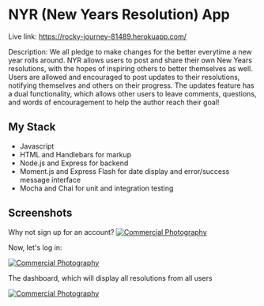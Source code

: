 # NYR (New Years Resolution) App

Live link: https://rocky-journey-81489.herokuapp.com/

Description: We all pledge to make changes for the better everytime a new year rolls around. NYR allows users to post and share their own New Years resolutions, with the hopes of inspiring others to better themselves as well. Users are allowed and encouraged to post updates to their resolutions, notifying themselves and others on their progress. The updates feature has a dual functionality, which allows other users to leave comments, questions, and words of encouragement to help the author reach their goal!

## My Stack
<ul>
<li>Javascript
<li>HTML and Handlebars for markup
<li>Node.js and Express for backend
<li>Moment.js and Express Flash for date display and error/success message interface
<li>Mocha and Chai for unit and integration testing
</ul>

## Screenshots

Why not sign up for an account?
<a href="http://www.freeimagehosting.net/commercial-photography/"><img src="https://i.imgur.com/m4LRVzH.png" alt="Commercial Photography"></a>

Now, let's log in:

<a href="http://www.freeimagehosting.net/commercial-photography/"><img src="https://i.imgur.com/pYySxRN.jpg" alt="Commercial Photography"></a>

The dashboard, which will display all resolutions from all users

<a href="http://www.freeimagehosting.net/commercial-photography/"><img src="https://i.imgur.com/VqgKizj.png" alt="Commercial Photography"></a>
